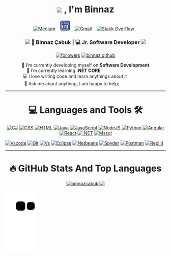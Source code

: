 <div align="center">
   <h1><img src="https://media.giphy.com/media/ujrj9aoOdNvXO/giphy.gif" width="70px"> , I'm Binnaz</a>  </h1> 
</div>

<p align='center'>
 <a href="https://binnazcabuk9.medium.com/"><img height="30" src="https://user-images.githubusercontent.com/34273337/115771715-f5507c00-a3b6-11eb-9295-3611ff835df3.png" title="Medium"></a>&nbsp;&nbsp;&nbsp;
 <a href="https://www.linkedin.com/in/binnaz-cabuk/"><img height="30" src="https://raw.githubusercontent.com/8bithemant/8bithemant/master/linkedin.png?raw=true" title="Linkedin"></a>&nbsp;&nbsp;&nbsp;
 <a href="mailto:binnazcabuk9@gmail.com"><img height="30" src="https://user-images.githubusercontent.com/34273337/115772352-ae16bb00-a3b7-11eb-848f-475858267f79.png" title="Gmail"></a>&nbsp;&nbsp;&nbsp;
 <a href="https://stackoverflow.com/users/11232255/binnaz-cabuk?tab=profile"><img height="30" src="https://user-images.githubusercontent.com/34273337/115774519-5ded2800-a3ba-11eb-9ed1-68ca5a58525e.png" title="Stack Overflow"></a>&nbsp;&nbsp;&nbsp;

 </p>
 <div align="center">
<h3><img src="https://media.giphy.com/media/WUlplcMpOCEmTGBtBW/giphy.gif" width="30"> 🙎 Binnaz Çabuk | 💻 Jr. Software Developer  <img src="https://media.giphy.com/media/WUlplcMpOCEmTGBtBW/giphy.gif" width="30"></h3>
</div>
 
<p align='center'>
<a href="https://github.com/DenverCoder1">
    <img alt="followers" title="Follow me on Github" src="https://img.shields.io/github/followers/binnazcabuk?color=236ad3&labelColor=1155ba&style=for-the-badge&logo=github&label=Follow"/></a>
 <a href="https://badges.pufler.dev/visits/binnazcabuk/binnazcabuk"> <img alt="binnaz github" src="https://badges.pufler.dev/visits/binnazcabuk/binnazcabuk"> </a>
 </p>
 
 <p align='center'>
🔭 I’m currently developing myself on <b>Software Development</b>
 <br>
🌱 I’m currently learning <b>.NET CORE</b>&nbsp;&nbsp;&nbsp;&nbsp;&nbsp;&nbsp;&nbsp;&nbsp;&nbsp;&nbsp;&nbsp;&nbsp;&nbsp;&nbsp;&nbsp;&nbsp;&nbsp;&nbsp;&nbsp;&nbsp;&nbsp;&nbsp;&nbsp;&nbsp;&nbsp;&nbsp;&nbsp;&nbsp;&nbsp;&nbsp;&nbsp;&nbsp;&nbsp;&nbsp;&nbsp;
<br>
💻 I love writing code and learn anythings about it &nbsp;&nbsp;&nbsp;&nbsp;&nbsp;&nbsp;&nbsp;&nbsp;&nbsp;&nbsp;&nbsp;&nbsp;&nbsp;&nbsp;&nbsp;&nbsp;
 <br>
💬 Ask me about anything, I am happy to help;&nbsp;&nbsp;&nbsp;&nbsp;&nbsp;&nbsp;&nbsp;&nbsp;&nbsp;&nbsp;&nbsp;&nbsp;&nbsp;&nbsp;&nbsp;&nbsp;&nbsp;&nbsp;&nbsp;&nbsp;&nbsp;&nbsp;
 </p>

<hr>
<div align="center">
   <h1> 💻 Languages and Tools 🛠️ </h1> 
</div>

<p align="center">
    <a href=""><img alt="C#" src="https://img.shields.io/badge/c%23%20-%23239120.svg?&style=for-the-badge&logo=c-sharp&logoColor=white"></a>
    <a href=""><img alt="CSS" src="https://img.shields.io/badge/css%20-%231572B6.svg?&style=for-the-badge&logo=css3&logoColor=white"></a>
    <a href=""><img alt="HTML" src="https://img.shields.io/badge/html%20-%23E34F26.svg?&style=for-the-badge&logo=html5&logoColor=white"></a>
    <a href=""><img alt="Java" src="https://img.shields.io/badge/java-%23007396.svg?&style=for-the-badge&logo=java&logoColor=white"></a>
    <a href=""><img alt="JavaScript" src="https://img.shields.io/badge/javascript%20-%23F7DF1E.svg?&style=for-the-badge&logo=javascript&logoColor=black"></a>
    <a href=""><img alt="NodeJS" src="https://img.shields.io/badge/node.js%20-%2343853D.svg?&style=for-the-badge&logo=node.js&logoColor=white"></a>
    <a href=""><img alt="Python" src="https://img.shields.io/badge/python%20-%2314354C.svg?&style=for-the-badge&logo=python&logoColor=white"></a>
    <a href=""><img alt="Angular" src="https://img.shields.io/badge/angular-critical?&style=for-the-badge&logo=angular&logoColor=white"></a>
    <a href=""><img alt="React" src="https://img.shields.io/badge/react%20-%23007ACC.svg?&style=for-the-badge&logo=react&logoColor=white"></a>
    <a href=""><img alt=".NET" src="https://img.shields.io/badge/.net%20core-mediumslateblue?&style=for-the-badge&logo=.net&logoColor=white"></a>
    <a href=""><img alt="Mssql" src="https://img.shields.io/badge/MsSQL-gray?&style=for-the-badge&logo=Microsoft%20SQL%20Server&logoColor=white"></a>
   
   <a href=""><img alt="Vscode" src="https://img.shields.io/badge/visual%20studio%20code-dodgerblue?&style=for-the-badge&logo=visual-studio-code&logoColor=white"></a>
   <a href=""><img alt="Git" src="https://img.shields.io/badge/G%C4%B0T-tomato?&style=for-the-badge&logo=git&logoColor=white"></a>
   <a href=""><img alt="Vs" src="https://img.shields.io/badge/visual%20studio-dodgerblue?&style=for-the-badge&logo=visual-studio&logoColor=white"></a>
   <a href=""><img alt="Eclipse" src="https://img.shields.io/badge/eclipse-indigo?&style=for-the-badge&logo=eclipse&logoColor=white"></a>
   <a href=""><img alt="Netbeans" src="https://img.shields.io/badge/NetBeans%20-%23007ACC.svg?&style=for-the-badge&logo=Apache-NetBeans-IDE&logoColor=white"></a>
   <a href=""><img alt="Spyder" src="https://img.shields.io/badge/Spyder-gray?&style=for-the-badge&logo=spyder-IDE&logoColor=white"></a>
   <a href="#"><img alt="Postman" src="https://img.shields.io/badge/Postman-FF6C37?style=for-the-badge&logo=postman&logoColor=white"></a>
    <a href="#"><img alt="Repl.it" src="https://img.shields.io/badge/Repl.it%20-%230D101E.svg?&style=for-the-badge&logo=Repl.it&logoColor=white"></a>
</p>

<hr>
<div align="center">
  <h1>🔥 GitHub Stats And Top Languages </h1>   
   </div>
<p align=center>
  <a href="">
    <img height=175 align="center" src="https://github-readme-stats.vercel.app/api/top-langs?username=binnazcabuk&layout=compact&hide=html%22%20alt=%22binnazcabuk" alt="binnazcabuk">
  </a>
  <a href="">
    
  <img height=175 align="center" src="https://github-readme-stats.vercel.app/api?username=binnazcabuk&show_icons=true" />
  </a>
</p>


![snake svg](https://github.com/binnazcabuk/binnazcabuk/blob/output/github-contribution-grid-snake.svg)











<!--
**binnazcabuk/binnazcabuk** is a ✨ _special_ ✨ repository because its `README.md` (this file) appears on your GitHub profile.


Here are some ideas to get you started:

- 🔭 I’m currently working on ...
- 🌱 I’m currently learning ...
- 👯 I’m looking to collaborate on ...
- 🤔 I’m looking for help with ...
- 💬 Ask me about ...
- 📫 How to reach me: ...
- 😄 Pronouns: ...
- ⚡ Fun fact: ...
-->


